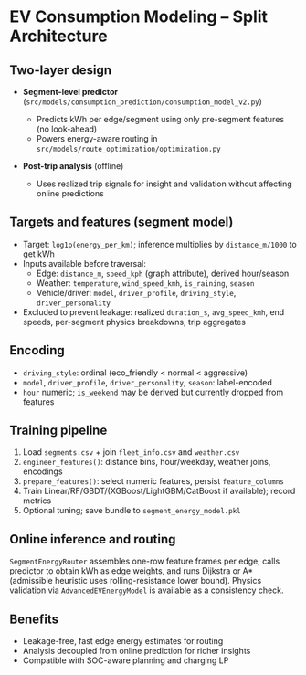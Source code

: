 # EV Consumption Modeling – Split Architecture

## Two-layer design

- **Segment-level predictor** (`src/models/consumption_prediction/consumption_model_v2.py`)
  - Predicts kWh per edge/segment using only pre-segment features (no look-ahead)
  - Powers energy-aware routing in `src/models/route_optimization/optimization.py`

- **Post-trip analysis** (offline)
  - Uses realized trip signals for insight and validation without affecting online predictions

## Targets and features (segment model)

- Target: `log1p(energy_per_km)`; inference multiplies by `distance_m/1000` to get kWh
- Inputs available before traversal:
  - Edge: `distance_m`, `speed_kph` (graph attribute), derived hour/season
  - Weather: `temperature`, `wind_speed_kmh`, `is_raining`, `season`
  - Vehicle/driver: `model`, `driver_profile`, `driving_style`, `driver_personality`
- Excluded to prevent leakage: realized `duration_s`, `avg_speed_kmh`, end speeds, per-segment physics breakdowns, trip aggregates

## Encoding

- `driving_style`: ordinal (eco_friendly < normal < aggressive)
- `model`, `driver_profile`, `driver_personality`, `season`: label-encoded
- `hour` numeric; `is_weekend` may be derived but currently dropped from features

## Training pipeline

1) Load `segments.csv` + join `fleet_info.csv` and `weather.csv`
2) `engineer_features()`: distance bins, hour/weekday, weather joins, encodings
3) `prepare_features()`: select numeric features, persist `feature_columns`
4) Train Linear/RF/GBDT/(XGBoost/LightGBM/CatBoost if available); record metrics
5) Optional tuning; save bundle to `segment_energy_model.pkl`

## Online inference and routing

`SegmentEnergyRouter` assembles one-row feature frames per edge, calls predictor to obtain kWh as edge weights, and runs Dijkstra or A* (admissible heuristic uses rolling-resistance lower bound). Physics validation via `AdvancedEVEnergyModel` is available as a consistency check.

## Benefits

- Leakage-free, fast edge energy estimates for routing
- Analysis decoupled from online prediction for richer insights
- Compatible with SOC-aware planning and charging LP
